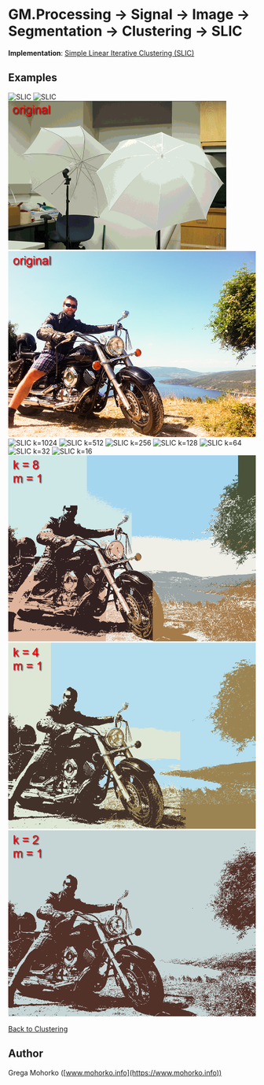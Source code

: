# GM.Processing -> Signal -> Image -> Segmentation -> Clustering -> SLIC

**Implementation**: [Simple Linear Iterative Clustering (SLIC)](SLIC.cs)

## Examples

![SLIC](/Documentation/Signal/Image/Segmentation/Clustering/SLIC/SLIC%20Honda.gif "Simple Linear Iterative Clustering (SLIC)")
![SLIC](/Documentation/Signal/Image/Segmentation/Clustering/SLIC/SLIC%20Lenna.gif "Simple Linear Iterative Clustering (SLIC)")
![SLIC](/Documentation/Signal/Image/Segmentation/Clustering/SLIC/SLIC%20Umbrella.gif "Simple Linear Iterative Clustering (SLIC)")
![original image](/Documentation/Signal/Image/Segmentation/Clustering/SLIC/SLIC%20Yamaha%20original.png "Original image")
![SLIC k=1024](/Documentation/Signal/Image/Segmentation/Clustering/SLIC/SLIC%20Yamaha%20k=1024.gif "Simple Linear Iterative Clustering (SLIC) k=1024")
![SLIC k=512](/Documentation/Signal/Image/Segmentation/Clustering/SLIC/SLIC%20Yamaha%20k=512.gif "Simple Linear Iterative Clustering (SLIC) k=512")
![SLIC k=256](/Documentation/Signal/Image/Segmentation/Clustering/SLIC/SLIC%20Yamaha%20k=256.gif "Simple Linear Iterative Clustering (SLIC) k=256")
![SLIC k=128](/Documentation/Signal/Image/Segmentation/Clustering/SLIC/SLIC%20Yamaha%20k=128.gif "Simple Linear Iterative Clustering (SLIC) k=128")
![SLIC k=64](/Documentation/Signal/Image/Segmentation/Clustering/SLIC/SLIC%20Yamaha%20k=64.gif "Simple Linear Iterative Clustering (SLIC) k=64")
![SLIC k=32](/Documentation/Signal/Image/Segmentation/Clustering/SLIC/SLIC%20Yamaha%20k=32.gif "Simple Linear Iterative Clustering (SLIC) k=32")
![SLIC k=16](/Documentation/Signal/Image/Segmentation/Clustering/SLIC/SLIC%20Yamaha%20k=16.gif "Simple Linear Iterative Clustering (SLIC) k=16")
![SLIC k=8](/Documentation/Signal/Image/Segmentation/Clustering/SLIC/SLIC%20Yamaha%20k=8.gif "Simple Linear Iterative Clustering (SLIC) k=8")
![SLIC k=4](/Documentation/Signal/Image/Segmentation/Clustering/SLIC/SLIC%20Yamaha%20k=4.gif "Simple Linear Iterative Clustering (SLIC) k=4")
![SLIC k=2](/Documentation/Signal/Image/Segmentation/Clustering/SLIC/SLIC%20Yamaha%20k=2.gif "Simple Linear Iterative Clustering (SLIC) k=2")

[Back to Clustering](/src/GM.Processing/GM.Processing/Signal/Image/Segmentation/Clustering)

## Author
Grega Mohorko ([www.mohorko.info](https://www.mohorko.info))
